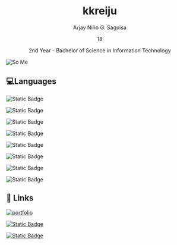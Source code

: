 
<h1 align="center">kkreiju</h1>

<p align="center">Arjay Niño G. Saguisa</p>

<p align="center">18</p>

<p align="center">2nd Year - Bachelor of Science in Information Technology</p>

![So Me](https://media.discordapp.net/attachments/1123094875940864130/1193245660846235678/20240107_012817_0000.png?ex=65ac039e&is=65998e9e&hm=3b827fe553b89582a1f92da6bd56ad3d00fda5e6619596ac7fcfacb6c0234091&)

## 💻Languages

![Static Badge](https://img.shields.io/badge/C-004482?style=for-the-badge&logo=c&logoColor=649ad2&labelColor=white)

![Static Badge](https://img.shields.io/badge/C%2B%2B-004482?style=for-the-badge&logo=c%2B%2B&logoColor=649ad2&labelColor=white)

![Static Badge](https://img.shields.io/badge/C%23-9b4f97?style=for-the-badge&logo=c%20sharp&logoColor=9b4f97&labelColor=white)

![Static Badge](https://img.shields.io/badge/HTML-e44d26?style=for-the-badge&logo=html5&logoColor=e44d26&labelColor=white)

![Static Badge](https://img.shields.io/badge/Java-ec2025?style=for-the-badge&logo=coffeescript&logoColor=ec2025&labelColor=white&color=ec2025)


![Static Badge](https://img.shields.io/badge/Javascript-f0db4f?style=for-the-badge&logo=javascript&logoColor=f0db4f&labelColor=white&color=f0db4f)

![Static Badge](https://img.shields.io/badge/PHP-777bb3?style=for-the-badge&logo=php&logoColor=777bb3&labelColor=white&color=777bb3)

![Static Badge](https://img.shields.io/badge/Python-4786b9?style=for-the-badge&logo=python&labelColor=white&color=4786b9)


## 🔗 Links
[![portfolio](https://img.shields.io/badge/my_portfolio-000?style=for-the-badge&logo=ko-fi&logoColor=white)](https://kkreiju.github.io)

[![Static Badge](https://img.shields.io/badge/Facebook-1877f2?style=for-the-badge&logo=facebook&logoColor=white&color=1877f2)](https://facebook.com/kkreijuu)

[![Static Badge](https://img.shields.io/badge/Instagram-f92171?style=for-the-badge&logo=instagram&logoColor=white&color=f92171)](https://instagram.com/arjaysaguisa305)

